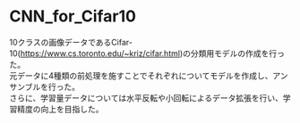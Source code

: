# CNN_for_Cifar10<br>
10クラスの画像データであるCifar-10(https://www.cs.toronto.edu/~kriz/cifar.html)の分類用モデルの作成を行った。<br>
元データに4種類の前処理を施すことでそれぞれについてモデルを作成し、アンサンブルを行った。<br>
さらに、学習量データについては水平反転や小回転によるデータ拡張を行い、学習精度の向上を目指した。<br>

